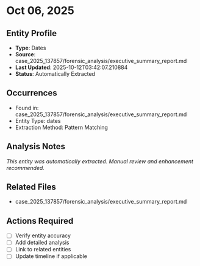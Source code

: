# Oct 06, 2025

## Entity Profile
- **Type**: Dates
- **Source**: case_2025_137857/forensic_analysis/executive_summary_report.md
- **Last Updated**: 2025-10-12T03:42:07.210884
- **Status**: Automatically Extracted

## Occurrences
- Found in: case_2025_137857/forensic_analysis/executive_summary_report.md
- Entity Type: dates
- Extraction Method: Pattern Matching

## Analysis Notes
*This entity was automatically extracted. Manual review and enhancement recommended.*

## Related Files
- case_2025_137857/forensic_analysis/executive_summary_report.md

## Actions Required
- [ ] Verify entity accuracy
- [ ] Add detailed analysis
- [ ] Link to related entities
- [ ] Update timeline if applicable
